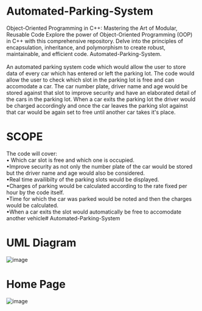 # Automated-Parking-System
Object-Oriented Programming in C++: Mastering the Art of Modular, Reusable Code  Explore the power of Object-Oriented Programming (OOP) in C++ with this comprehensive repository. Delve into the principles of encapsulation, inheritance, and polymorphism to create robust, maintainable, and efficient code. 
Automated-Parking-System.<br />
<br />
An automated parking system code which would allow the user to store data of every car which has entered or left the parking lot. The code would allow the user to check which slot in the parking lot is free and can accomodate a car. The car number plate, driver name and age would be stored against that slot to improve security and have an elaborated detail of the cars in the parking lot. When a car exits the parking lot the driver would be charged accordingly and once the car leaves the parking slot against that car would be again set to free until another car takes it's place.

# SCOPE
The code will cover:<br />
• Which car slot is free and which one is occupied.<br />
•Improve security as not only the number plate of the car would be stored but the driver name and age would also be considered.<br />
•Real time availibilty of the parking slots would be displayed.<br />
•Charges of parking would be calculated according to the rate fixed per hour by the code itself.<br />
•Time for which the car was parked would be noted and then the charges would be calculated.<br />
•When a car exits the slot would automatically be free to accomodate another vehicle# Automated-Parking-System<br />

# UML Diagram
![image](https://github.com/maryamirfan18/Automated-Parking-System/assets/98476593/b5030782-ab0d-4414-8802-b5a25f5f63e2)

# Home Page
![image](https://github.com/maryamirfan18/Automated-Parking-System/assets/98476593/32a3e196-6259-403a-b9bc-085533df56ec)

